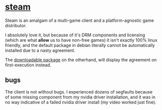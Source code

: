 
# [steam](http://store.steampowered.com/)

Steam is an amalgam of a multi-game client and a platform-agnostic game distributor.

I absolutely love it, but because of it's DRM components and licensing (which are what **allow** us to have non-free games) it isn't exactly 100% linux friendly, and the default package in debian literally cannot be automatically installed due to a nasty agreement.

The [downloadable package](https://steamcdn-a.akamaihd.net/client/installer/steam.deb) on the otherhand, will display the agreement on first-execution instead.


## bugs

The client is not without bugs.  I experienced dozens of segfaults because of some missing component from my nvidia driver installation, and it was in no way indicative of a failed nvidia driver install (my video worked just fine).
